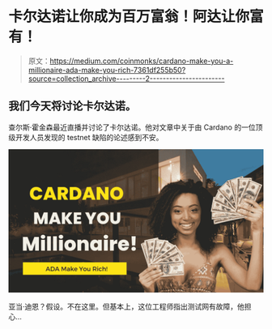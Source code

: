 # 卡尔达诺让你成为百万富翁！阿达让你富有！

> 原文：<https://medium.com/coinmonks/cardano-make-you-a-millionaire-ada-make-you-rich-7361df255b50?source=collection_archive---------2----------------------->

## 我们今天将讨论卡尔达诺。

查尔斯·霍金森最近直播并讨论了卡尔达诺。他对文章中关于由 Cardano 的一位顶级开发人员发现的 testnet 缺陷的论述感到不安。

![](img/420f040560e1684a15bc2728b1db0969.png)

亚当·迪恩？假设。不在这里。但基本上，这位工程师指出测试网有故障，他担心…